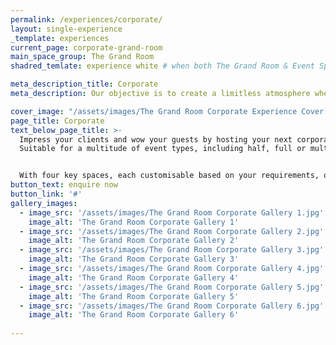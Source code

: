 ```yaml
---
permalink: /experiences/corporate/
layout: single-experience
_template: experiences
current_page: corporate-grand-room
main_space_group: The Grand Room
shadred_temlate: experience white # when both The Grand Room & Event Spaces have same template

meta_description_title: Corporate
meta_description: Our objective is to create a limitless atmosphere where guest feel free to connect with each other

cover_image: "/assets/images/The Grand Room Corporate Experience Cover.jpg"
page_title: Corporate
text_below_page_title: >-
  Impress your clients and wow your guests by hosting your next corporate function at The Grand Room.
  Suitable for a multitude of event types, including half, full or multi-day conferences, virtual or hybrid events, exhibitions, product launches, company milestones or Christmas parties - look no further for your next ideal corporate venue partner. 


  With four key spaces, each customisable based on your requirements, our rooms can accommodate small intimate boardroom meetings or be transformed to house large functions and conferences. Our space offers custom-made, contemporary furniture and the latest technology and audiovisual equipment.
button_text: enquire now
button_link: '#'
gallery_images: 
  - image_src: '/assets/images/The Grand Room Corporate Gallery 1.jpg'
    image_alt: 'The Grand Room Corporate Gallery 1'
  - image_src: '/assets/images/The Grand Room Corporate Gallery 2.jpg'
    image_alt: 'The Grand Room Corporate Gallery 2'
  - image_src: '/assets/images/The Grand Room Corporate Gallery 3.jpg'
    image_alt: 'The Grand Room Corporate Gallery 3'
  - image_src: '/assets/images/The Grand Room Corporate Gallery 4.jpg'
    image_alt: 'The Grand Room Corporate Gallery 4'
  - image_src: '/assets/images/The Grand Room Corporate Gallery 5.jpg'
    image_alt: 'The Grand Room Corporate Gallery 5'
  - image_src: '/assets/images/The Grand Room Corporate Gallery 6.jpg'
    image_alt: 'The Grand Room Corporate Gallery 6'
  
---
```



